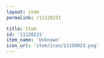 ```yaml
---
layout: item
permalink: /11120231

title: Item
id: '11120231'
item_name: 'Unknown'
icon_url: 'item/icon/11150023.png'
---
```

